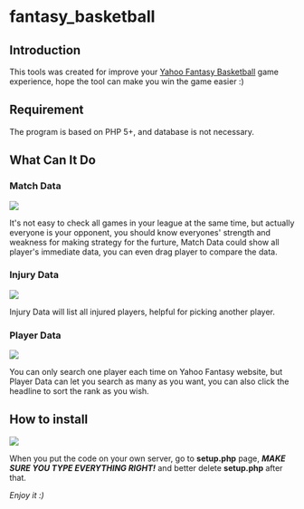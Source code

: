 fantasy_basketball
==================

## Introduction

This tools was created for improve your [Yahoo Fantasy Basketball](http://basketball.fantasysports.yahoo.com/) game experience, hope the tool can make you win the game easier :)

## Requirement

The program is based on PHP 5+, and database is not necessary.

## What Can It Do

### Match Data

![](https://lh3.googleusercontent.com/-2rcea21p9a0/VFB_YqaYRAI/AAAAAAABBDs/SXxd8hPQ9zw/w1142-h517-no/match_data.png)

It's not easy to check all games in your league at the same time, but actually everyone is your opponent, you should know everyones' strength and weakness for making strategy for the furture, Match Data could show all player's immediate data, you can even drag player to compare the data.

### Injury Data

![](https://lh3.googleusercontent.com/-OmyiyH22ch0/VFB_YiCJznI/AAAAAAABBDw/6Qx0-IA7K8E/w1143-h755-no/injury_data.png)

Injury Data will list all injured players, helpful for picking another player.

### Player Data

![](https://lh4.googleusercontent.com/-BbQBvGs0MMg/VFB_YmbmdcI/AAAAAAABBDk/Ekum2IsauxM/w1143-h267-no/player_data.png)

You can only search one player each time on Yahoo Fantasy website, but Player Data can let you search as many as you want, you can also click the headline to sort the rank as you wish.

## How to install

![](https://lh4.googleusercontent.com/-vDGjv03D31Y/VFCCcapBo4I/AAAAAAABBEI/Zxs9oXbCvhE/w1143-h368-no/setup.png)

When you put the code on your own server, go to **setup.php** page, ***MAKE SURE YOU TYPE EVERYTHING RIGHT!*** and better delete **setup.php** after that.

*Enjoy it :)*
